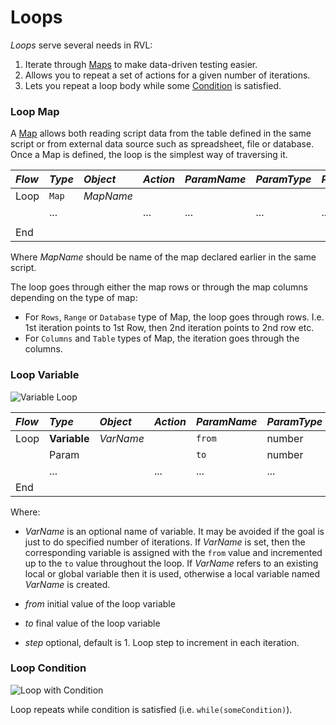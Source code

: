 # Loops

*Loops* serve several needs in RVL:

1. Iterate through [Maps](Maps.md) to make data-driven testing easier.
2. Allows you to repeat a set of actions for a given number of iterations.
3. Lets you repeat a loop body while some [Condition](Conditions.md) is satisfied.


### Loop Map

A [Map](Maps.md) allows both reading script data from the table defined in the same script or from external data source such as spreadsheet, file or database. Once a Map is defined, the loop is the simplest way of traversing it.

*Flow*| *Type*| *Object*   | *Action*   | *ParamName* | *ParamType*| *ParamValue*
:--  |:--     |:--         |:--         |:--          |:--         |:--
Loop |`Map` | *MapName*  |            |             |            |            
     | ...    |            | ...        |  ...        | ...        | ...           
     |        |            |            |             |            |            
End  |        |            |            |             |            |

Where *MapName* should be name of the map declared earlier in the same script.

The loop goes through either the map rows or through the map columns depending on the type of map:

* For `Rows`, `Range` or `Database` type of Map, the loop goes through rows. I.e. 1st iteration points to 1st Row, then 2nd iteration points to 2nd row etc.
* For `Columns` and `Table` types of Map, the iteration goes through the columns.


### Loop Variable
![Variable Loop](./img/Loops_Variable.png)

*Flow*| *Type*| *Object*   | *Action*   | *ParamName* | *ParamType*| *ParamValue*
:--   |:--     |:--         |:--         |:--          |:--         |:--
Loop  | **Variable** | *VarName*   |     |  `from`       | number     | 1
      | Param  |            |            |  `to`         | number     | 10           
      | ...    |            | ...        |  ...        | ...        | ...           
End   |        |            |            |             |            |

Where:

* *VarName* is an optional name of variable. It may be avoided if the goal is just to do specified number of iterations. If *VarName* is set, then the corresponding variable is assigned with the `from` value and incremented up to the `to` value throughout the loop. If *VarName* refers to an existing local or global variable then it is used, otherwise a local variable named *VarName* is created.

* *from* initial value of the loop variable
* *to* final value of the loop variable
* *step* optional, default is 1. Loop step to increment in each iteration.



### Loop Condition

![Loop with Condition](./img/Loops_Condition.png)

Loop repeats while condition is satisfied (i.e. `while(someCondition)`).